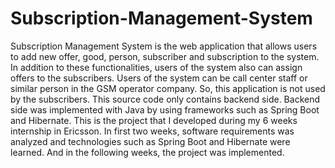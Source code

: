 # Subscription-Management-System

Subscription Management System is the web application that allows users to add new offer, good, person, subscriber and subscription to the system.
In addition to these functionalities, users of the system also can assign offers to the subscribers. Users of the system can be call center staff or similar person in the GSM operator company. So, this application is not used by the subscribers. This source code only contains backend side.
Backend side was implemented with Java by using frameworks such as Spring Boot and Hibernate. This is the project that I developed during my 6 weeks internship in Ericsson. In first two weeks, software requirements was analyzed and technologies such as Spring Boot and Hibernate were learned. And in the following weeks, the project was implemented.
